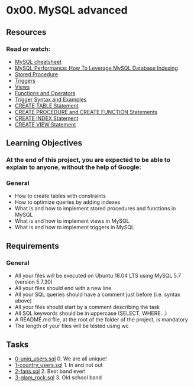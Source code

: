 # 0x00. MySQL advanced

## Resources
### Read or watch:
* [MySQL cheatsheet](https://intranet.alxswe.com/rltoken/8w9di_hk19DIMSBEV3EayQ)
* [MySQL Performance: How To Leverage MySQL Database Indexing](https://intranet.alxswe.com/rltoken/2GJbZ48zRPA70o2YhTdH7g)
* [Stored Procedure](https://intranet.alxswe.com/rltoken/K180X2OCzb6gzPngjn-EIg)
* [Triggers](https://intranet.alxswe.com/rltoken/cJ1qA4o-rRm4rWIsqYKSZg)
* [Views](https://intranet.alxswe.com/rltoken/vHg1z3UAOcWMvOt8xZHeiA)
* [Functions and Operators](https://intranet.alxswe.com/rltoken/g-c1m6iljScpi4LeqxBRqQ)
* [Trigger Syntax and Examples](https://intranet.alxswe.com/rltoken/gLVwKjQfRL0Jr_nWqAS7VQ)
* [CREATE TABLE Statement](https://intranet.alxswe.com/rltoken/X789nJ22H6HVh1uCQPl0lg)
* [CREATE PROCEDURE and CREATE FUNCTION Statements](https://intranet.alxswe.com/rltoken/mfrWMt1KL3NHXblJykMgZg)
* [CREATE INDEX Statement](https://intranet.alxswe.com/rltoken/oCu8Rg9WfKyF4BhTt8dZGQ)
* [CREATE VIEW Statement](https://intranet.alxswe.com/rltoken/FEZNlZFKZmD1ISnLINkCwQ)

## Learning Objectives
### At the end of this project, you are expected to be able to explain to anyone, without the help of Google:
### General
* How to create tables with constraints
* How to optimize queries by adding indexes
* What is and how to implement stored procedures and functions in MySQL
* What is and how to implement views in MySQL
* What is and how to implement triggers in MySQL

## Requirements
### General
* All your files will be executed on Ubuntu 18.04 LTS using MySQL 5.7 (version 5.7.30)
* All your files should end with a new line
* All your SQL queries should have a comment just before (i.e. syntax above)
* All your files should start by a comment describing the task
* All SQL keywords should be in uppercase (SELECT, WHERE…)
* A README.md file, at the root of the folder of the project, is mandatory
* The length of your files will be tested using wc

## Tasks
* [0-uniq_users.sql](./0-uniq_users.sql) 0. We are all unique! 
* [1-country_users.sql](./1-country_users.sql) 1. In and not out 
* [2-fans.sql](./2-fans.sql) 2. Best band ever! 
* [3-glam_rock.sql](./3-glam_rock.sql) 3. Old school band 